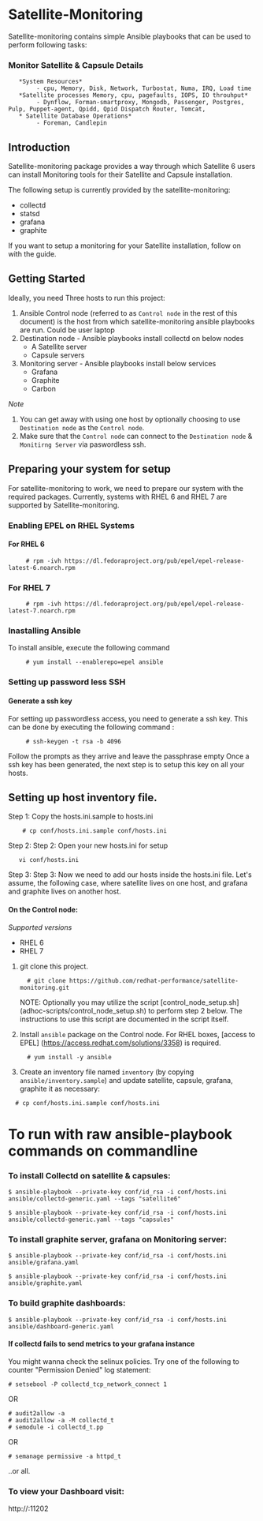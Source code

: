 # Satellite-Monitoring
Satellite-monitoring contains simple Ansible playbooks that can be used to perform following tasks:
### Monitor Satellite & Capsule Details
       *System Resources*
            - cpu, Memory, Disk, Network, Turbostat, Numa, IRQ, Load time
       *Satellite processes Memory, cpu, pagefaults, IOPS, IO throuhput*
            - Dynflow, Forman-smartproxy, Mongodb, Passenger, Postgres, Pulp, Puppet-agent, Qpidd, Qpid Dispatch Router, Tomcat,  
       * Satellite Database Operations*
            - Foreman, Candlepin

## Introduction 
Satellite-monitoring package provides a way through which Satellite 6 users can install Monitoring tools for their Satellite and Capsule installation.

The following setup is currently provided by the satellite-monitoring:

* collectd
* statsd
* grafana
* graphite

If you want to setup a monitoring for your Satellite installation, follow on with the guide.

## Getting Started
Ideally, you need Three hosts to run this project:

1. Ansible Control node (referred to as `Control node` in the rest of this document) is the host from which satellite-monitoring ansible playbooks are run. Could be user laptop
2. Destination node - Ansible playbooks install collectd on below nodes 
    - A Satellite server
    - Capsule servers
3. Monitoring server - Ansible playbooks install below services 
    - Grafana
    - Graphite
    - Carbon 

*Note*

1. You can get away with using one host by optionally choosing to use `Destination node` as the `Control node`.
2. Make sure that the `Control node` can connect to the `Destination node` & `Monitirng Server` via paswordless ssh.

## Preparing your system for setup

For satellite-monitoring to work, we need to prepare our system with the required packages.
Currently, systems with RHEL 6 and RHEL 7 are supported by Satellite-monitoring.

### Enabling EPEL on RHEL Systems

#### For RHEL 6

```console
     # rpm -ivh https://dl.fedoraproject.org/pub/epel/epel-release-latest-6.noarch.rpm
   ```
### For RHEL 7

```console
     # rpm -ivh https://dl.fedoraproject.org/pub/epel/epel-release-latest-7.noarch.rpm
   ```
### Inastalling Ansible

To install ansible, execute the following command

```console
     # yum install --enablerepo=epel ansible
   ```

### Setting up password less SSH
#### Generate a ssh key
For setting up passwordless access, you need to generate a ssh key. This can be done by executing the following command :

```console
     # ssh-keygen -t rsa -b 4096
   ```
Follow the prompts as they arrive and leave the passphrase empty
Once a ssh key has been generated, the next step is to setup this key on all your hosts.



## Setting up host inventory file.

Step 1: Copy the hosts.ini.sample to hosts.ini
 ```console
     # cp conf/hosts.ini.sample conf/hosts.ini
   ```
Step 2: Step 2: Open your new hosts.ini for setup
 ```console
    vi conf/hosts.ini
   ```
Step 3: Step 3: Now we need to add our hosts inside the hosts.ini file. Let's assume, the following case, where satellite lives on one host, and grafana and graphite lives on another host. 



#### On the Control node:

*Supported versions*
- RHEL 6
- RHEL 7

1. git clone this project.

   ```console
     # git clone https://github.com/redhat-performance/satellite-monitoring.git
   ```
   NOTE: Optionally you may utilize the script [control_node_setup.sh] (adhoc-scripts/control_node_setup.sh) to perform step 2 below.  The instructions to use this script are documented in the script itself.
2. Install `ansible` package on the Control node. For RHEL boxes, [access to EPEL] (https://access.redhat.com/solutions/3358) is required.

   ```console
     # yum install -y ansible
   ```
3. Create an inventory file named `inventory` (by copying `ansible/inventory.sample`) and update satellite, capsule, grafana, graphite it as necessary:

  ```console
    # cp conf/hosts.ini.sample conf/hosts.ini
  ```

# To run with raw ansible-playbook commands on commandline

###  To install Collectd on satellite & capsules:

```
$ ansible-playbook --private-key conf/id_rsa -i conf/hosts.ini ansible/collectd-generic.yaml --tags "satellite6"
```

```
$ ansible-playbook --private-key conf/id_rsa -i conf/hosts.ini ansible/collectd-generic.yaml --tags "capsules"
```

### To install graphite server, grafana on Monitoring server:

```
$ ansible-playbook --private-key conf/id_rsa -i conf/hosts.ini ansible/grafana.yaml
```

```
$ ansible-playbook --private-key conf/id_rsa -i conf/hosts.ini ansible/graphite.yaml
```


### To build graphite dashboards:

```
$ ansible-playbook --private-key conf/id_rsa -i conf/hosts.ini ansible/dashboard-generic.yaml
```

#### If collectd fails to send metrics to your grafana instance

You might wanna check the selinux policies. Try one of the following to counter "Permission Denied" log statement:

```
# setsebool -P collectd_tcp_network_connect 1
```

OR

```
# audit2allow -a
# audit2allow -a -M collectd_t
# semodule -i collectd_t.pp
```

OR

```
# semanage permissive -a httpd_t
```

..or all.

### To view your Dashboard visit:

http://<monitoring server>:11202
